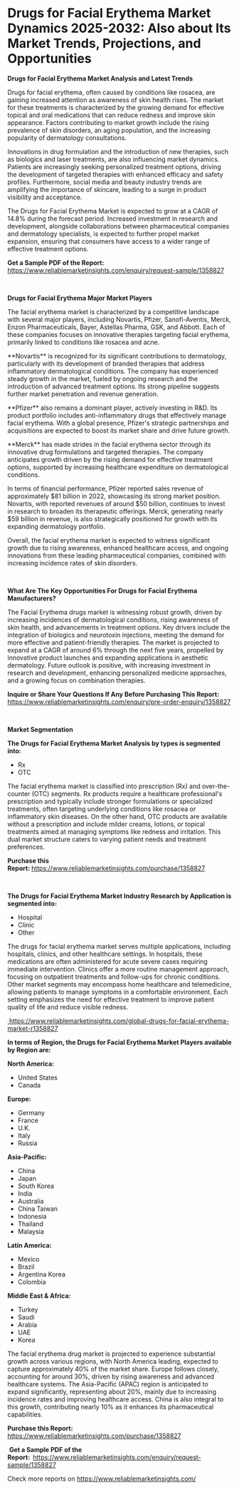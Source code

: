 <p><h1>Drugs for Facial Erythema Market Dynamics 2025-2032: Also about Its Market Trends, Projections, and Opportunities</h1></p><p><strong>Drugs for Facial Erythema Market Analysis and Latest Trends</strong></p>
<p><p>Drugs for facial erythema, often caused by conditions like rosacea, are gaining increased attention as awareness of skin health rises. The market for these treatments is characterized by the growing demand for effective topical and oral medications that can reduce redness and improve skin appearance. Factors contributing to market growth include the rising prevalence of skin disorders, an aging population, and the increasing popularity of dermatology consultations.</p><p>Innovations in drug formulation and the introduction of new therapies, such as biologics and laser treatments, are also influencing market dynamics. Patients are increasingly seeking personalized treatment options, driving the development of targeted therapies with enhanced efficacy and safety profiles. Furthermore, social media and beauty industry trends are amplifying the importance of skincare, leading to a surge in product visibility and acceptance.</p><p>The Drugs for Facial Erythema Market is expected to grow at a CAGR of 14.8% during the forecast period. Increased investment in research and development, alongside collaborations between pharmaceutical companies and dermatology specialists, is expected to further propel market expansion, ensuring that consumers have access to a wider range of effective treatment options.</p></p>
<p><strong>Get a Sample PDF of the Report:&nbsp;</strong> <a href="https://www.reliablemarketinsights.com/enquiry/request-sample/1358827?utm_campaign=3270&utm_medium=2&utm_source=Github&utm_content=ia&utm_term=22032025&utm_id=drugs-for-facial-erythema">https://www.reliablemarketinsights.com/enquiry/request-sample/1358827</a></p>
<p>&nbsp;</p>
<p><strong>Drugs for Facial Erythema Major Market Players</strong></p>
<p><p>The facial erythema market is characterized by a competitive landscape with several major players, including Novartis, Pfizer, Sanofi-Aventis, Merck, Enzon Pharmaceuticals, Bayer, Astellas Pharma, GSK, and Abbott. Each of these companies focuses on innovative therapies targeting facial erythema, primarily linked to conditions like rosacea and acne.</p><p>**Novartis** is recognized for its significant contributions to dermatology, particularly with its development of branded therapies that address inflammatory dermatological conditions. The company has experienced steady growth in the market, fueled by ongoing research and the introduction of advanced treatment options. Its strong pipeline suggests further market penetration and revenue generation.</p><p>**Pfizer** also remains a dominant player, actively investing in R&D. Its product portfolio includes anti-inflammatory drugs that effectively manage facial erythema. With a global presence, Pfizer's strategic partnerships and acquisitions are expected to boost its market share and drive future growth.</p><p>**Merck** has made strides in the facial erythema sector through its innovative drug formulations and targeted therapies. The company anticipates growth driven by the rising demand for effective treatment options, supported by increasing healthcare expenditure on dermatological conditions.</p><p>In terms of financial performance, Pfizer reported sales revenue of approximately $81 billion in 2022, showcasing its strong market position. Novartis, with reported revenues of around $50 billion, continues to invest in research to broaden its therapeutic offerings. Merck, generating nearly $59 billion in revenue, is also strategically positioned for growth with its expanding dermatology portfolio.</p><p>Overall, the facial erythema market is expected to witness significant growth due to rising awareness, enhanced healthcare access, and ongoing innovations from these leading pharmaceutical companies, combined with increasing incidence rates of skin disorders.</p></p>
<p>&nbsp;</p>
<p><strong>What Are The Key Opportunities For Drugs for Facial Erythema Manufacturers?</strong></p>
<p><p>The Facial Erythema drugs market is witnessing robust growth, driven by increasing incidences of dermatological conditions, rising awareness of skin health, and advancements in treatment options. Key drivers include the integration of biologics and neurotoxin injections, meeting the demand for more effective and patient-friendly therapies. The market is projected to expand at a CAGR of around 6% through the next five years, propelled by innovative product launches and expanding applications in aesthetic dermatology. Future outlook is positive, with increasing investment in research and development, enhancing personalized medicine approaches, and a growing focus on combination therapies.</p></p>
<p><strong>Inquire or Share Your Questions If Any Before Purchasing This Report:</strong> <a href="https://www.reliablemarketinsights.com/enquiry/pre-order-enquiry/1358827?utm_campaign=3270&utm_medium=2&utm_source=Github&utm_content=ia&utm_term=22032025&utm_id=drugs-for-facial-erythema">https://www.reliablemarketinsights.com/enquiry/pre-order-enquiry/1358827</a></p>
<p>&nbsp;</p>
<p><strong>Market Segmentation</strong></p>
<p><strong>The Drugs for Facial Erythema Market Analysis by types is segmented into:</strong></p>
<p><ul><li>Rx</li><li>OTC</li></ul></p>
<p><p>The facial erythema market is classified into prescription (Rx) and over-the-counter (OTC) segments. Rx products require a healthcare professional's prescription and typically include stronger formulations or specialized treatments, often targeting underlying conditions like rosacea or inflammatory skin diseases. On the other hand, OTC products are available without a prescription and include milder creams, lotions, or topical treatments aimed at managing symptoms like redness and irritation. This dual market structure caters to varying patient needs and treatment preferences.</p></p>
<p><strong>Purchase this Report:&nbsp;</strong><a href="https://www.reliablemarketinsights.com/purchase/1358827?utm_campaign=3270&utm_medium=2&utm_source=Github&utm_content=ia&utm_term=22032025&utm_id=drugs-for-facial-erythema">https://www.reliablemarketinsights.com/purchase/1358827</a></p>
<p>&nbsp;</p>
<p><strong>The Drugs for Facial Erythema Market Industry Research by Application is segmented into:</strong></p>
<p><ul><li>Hospital</li><li>Clinic</li><li>Other</li></ul></p>
<p><p>The drugs for facial erythema market serves multiple applications, including hospitals, clinics, and other healthcare settings. In hospitals, these medications are often administered for acute severe cases requiring immediate intervention. Clinics offer a more routine management approach, focusing on outpatient treatments and follow-ups for chronic conditions. Other market segments may encompass home healthcare and telemedicine, allowing patients to manage symptoms in a comfortable environment. Each setting emphasizes the need for effective treatment to improve patient quality of life and reduce visible redness.</p></p>
<p><a href="https://www.reliablemarketinsights.com/global-drugs-for-facial-erythema-market-r1358827?utm_campaign=3270&utm_medium=2&utm_source=Github&utm_content=ia&utm_term=22032025&utm_id=drugs-for-facial-erythema">&nbsp;https://www.reliablemarketinsights.com/global-drugs-for-facial-erythema-market-r1358827</a></p>
<p><strong>In terms of Region, the Drugs for Facial Erythema Market Players available by Region are:</strong></p>
<p>
    <p> <strong> North America: </strong>
        <ul>
            <li>United States</li>
            <li>Canada</li>
        </ul>
        </p> 
    <p> <strong> Europe: </strong>
        <ul>
            <li>Germany</li>
            <li>France</li>
            <li>U.K.</li>
            <li>Italy</li>
            <li>Russia</li>
        </ul>
        </p> 
    <p> <strong> Asia-Pacific: </strong>
        <ul>
            <li>China</li>
            <li>Japan</li>
            <li>South Korea</li>
            <li>India</li>
            <li>Australia</li>
            <li>China Taiwan</li>
            <li>Indonesia</li>
            <li>Thailand</li>
            <li>Malaysia</li>
        </ul>
        </p> 
    <p> <strong> Latin America: </strong>
        <ul>
            <li>Mexico</li>
            <li>Brazil</li>
            <li>Argentina Korea</li>
            <li>Colombia</li>
        </ul>
        </p> 
    <p> <strong> Middle East & Africa: </strong>
        <ul>
            <li>Turkey</li>
            <li>Saudi</li>
            <li>Arabia</li>
            <li>UAE</li>
            <li>Korea</li>
        </ul>
    </p>
    </p>
<p><p>The facial erythema drug market is projected to experience substantial growth across various regions, with North America leading, expected to capture approximately 40% of the market share. Europe follows closely, accounting for around 30%, driven by rising awareness and advanced healthcare systems. The Asia-Pacific (APAC) region is anticipated to expand significantly, representing about 20%, mainly due to increasing incidence rates and improving healthcare access. China is also integral to this growth, contributing nearly 10% as it enhances its pharmaceutical capabilities.</p></p>
<p><strong>Purchase this Report: </strong><a href="https://www.reliablemarketinsights.com/purchase/1358827?utm_campaign=3270&utm_medium=2&utm_source=Github&utm_content=ia&utm_term=22032025&utm_id=drugs-for-facial-erythema">https://www.reliablemarketinsights.com/purchase/1358827</a></p>
<p>&nbsp;<strong>Get a Sample PDF of the Report:&nbsp;&nbsp;</strong><a href="https://www.reliablemarketinsights.com/enquiry/request-sample/1358827?utm_campaign=3270&utm_medium=2&utm_source=Github&utm_content=ia&utm_term=22032025&utm_id=drugs-for-facial-erythema">https://www.reliablemarketinsights.com/enquiry/request-sample/1358827</a></p>
<p><strong></strong></p>
<p>Check more reports on <a href="https://www.reliablemarketinsights.com/?utm_campaign=3270&utm_medium=2&utm_source=Github&utm_content=ia&utm_term=22032025&utm_id=drugs-for-facial-erythema">https://www.reliablemarketinsights.com/</a></p>